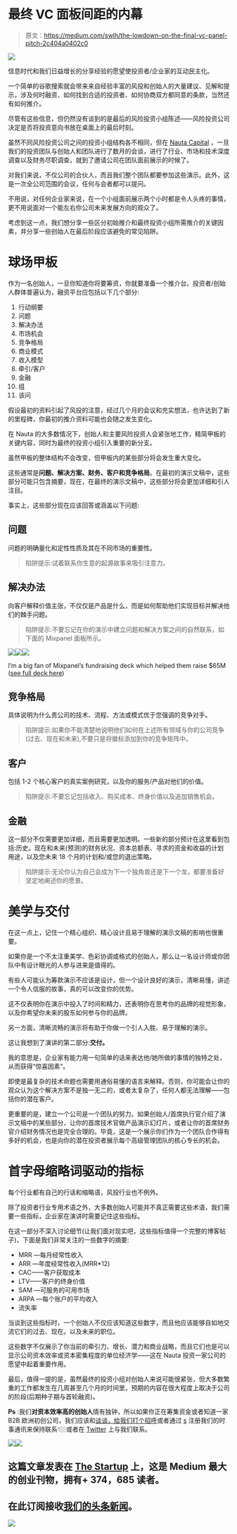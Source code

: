 # 最终 VC 面板间距的内幕

> 原文：<https://medium.com/swlh/the-lowdown-on-the-final-vc-panel-pitch-2c404a0402c0>

![](img/f89cf35f9d8e5df343ab39e36f249cb0.png)

信息时代和我们日益增长的分享经验的愿望使投资者/企业家的互动民主化。

一个简单的谷歌搜索就会带来来自经验丰富的风投和创始人的大量建议、见解和提示，涉及何时融资、如何找到合适的投资者、如何协商双方都同意的条款，当然还有如何推介。

尽管有这些信息，但仍然没有谈到的是最后的风险投资小组陈述——风险投资公司决定是否将投资意向书放在桌面上的最后时刻。

虽然不同风险投资公司之间的投资小组结构各不相同，但在 [Nauta Capital](https://www.nautacapital.com/) ，一旦我们的投资团队与创始人和团队进行了数月的会谈，进行了行业、市场和技术深度调查以及财务尽职调查，就到了邀请公司在团队面前展示的时候了。

对我们来说，不仅公司的合伙人，而且我们整个团队都要参加这些演示。此外，这是一次全公司范围的会议，任何与会者都可以提问。

不用说，对任何企业家来说，在一个小组面前展示两个小时都是令人头疼的事情，更不用说面对一个能左右你公司未来发展方向的观众了。

考虑到这一点，我们想分享一些区分初始推介和最终投资小组所需推介的关键因素，并分享一些创始人在最后阶段应该避免的常见陷阱。

# 球场甲板

作为一名创始人，一旦你知道你将要筹资，你就要准备一个推介台。投资者/创始人群体普遍认为，融资平台应包括以下几个部分:

1.  行动纲要
2.  问题
3.  解决办法
4.  市场机会
5.  竞争格局
6.  商业模式
7.  收入模型
8.  牵引/客户
9.  金融
10.  组
11.  该问

假设最初的资料引起了风投的注意，经过几个月的会议和充实想法，也许达到了新的里程碑，你最初的推介资料可能也会随之发生变化。

在 Nauta 的大多数情况下，创始人和主要风险投资人会紧张地工作，精简甲板的关键内容，同时为最终的投资小组引入重要的新分支。

虽然甲板的整体结构不会改变，但甲板内的某些部分将会发生重大变化。

这些通常是**问题、解决方案、财务、客户和竞争格局**。在最初的演示文稿中，这些部分可能只包含摘要，现在，在最终的演示文稿中，这些部分将会更加详细和引人注目。

事实上，这些部分现在应该回答或涵盖以下问题:

## 问题

问题的明确量化和定性性质及其在不同市场的重要性。

> 陷阱提示:试着联系你生意的起源故事来吸引注意力。

## 解决办法

向客户解释价值主张，不仅仅是产品是什么，而是如何帮助他们实现目标并解决他们的棘手问题。

> 陷阱提示:不要忘记在你的演示中建立问题和解决方案之间的自然联系，如下面的 Mixpanel 面板所示。

![](img/b9bd9ced25b4f20cf9af490d02bc46f4.png)![](img/4fa23d48837b0c3d804bc1b2bb58b736.png)![](img/de5cb477cf717c9ee2739b83b6b2dcc1.png)

I’m a big fan of Mixpanel’s fundraising deck which helped them raise $65M ([see full deck here](https://www.slideshare.net/metrics1/mixpanel-our-pitch-deck-that-we-used-to-raise-65m?qid=44fc4515-8a6e-45ea-b458-3b76941597e9&v=&b=&from_search=1))

## 竞争格局

具体说明为什么贵公司的技术、流程、方法或模式优于您强调的竞争对手。

> 陷阱提示:如果你不能清楚地说明他们如何在上述所有领域与你的公司竞争(过去、现在和未来),不要只是将徽标添加到你的竞争矩阵中。

## 客户

包括 1-2 个核心客户的真实案例研究，以及你的服务/产品对他们的价值。

> 陷阱提示:不要忘记包括收入、购买成本、终身价值以及追加销售机会。

## 金融

这一部分不仅需要更加详细，而且需要更加透明。一些新的部分预计在这里看到包括:历史。现在和未来(预测)的财务状况、资本总额表、寻求的资金和收益的计划用途，以及您未来 18 个月的计划和/或您的退出策略。

> 陷阱提示:无论你认为自己会成为下一个独角兽还是下一个龙，都要准备好坚定地阐述你的愿景。

# 美学与交付

在这一点上，记住一个精心组织、精心设计且易于理解的演示文稿的影响也很重要。

如果你是一个不太注重美学、色彩协调或格式的创始人，那么让一名设计师或你团队中有设计眼光的人参与进来是值得的。

有些人可能认为筹款演示不应该是设计，但一个设计良好的演示，清晰易懂，讲述一个令人信服的故事，真的可以改变你的优势。

这不仅表明你在演示中投入了时间和精力，还表明你在思考你的品牌的视觉形象，以及你希望你未来的股东如何参与你的品牌。

另一方面，清晰流畅的演示将有助于你做一个引人入胜、易于理解的演示。

这让我想到了演讲的第二部分:**交付。**

我的意思是，企业家有能力用一句简单的话来表达他/她所做的事情的独特之处，从而获得“惊喜因素”。

即使是最复杂的技术命题也需要用通俗易懂的语言来解释。否则，你可能会让你的观众认为这个解决方案不是独一无二的，或者太复杂了，任何人都无法理解——包括你的潜在客户。

更重要的是，建立一个公司是一个团队的努力。如果创始人/首席执行官介绍了演示文稿中的某些部分，让你的首席技术官做产品演示幻灯片，或者让你的首席财务官介绍财务情况也是完全合理的。毕竟，这是一个展示你们作为一个团队合作得有多好的机会，也是向你的潜在投资者展示每个高级管理团队的核心专长的机会。

# 首字母缩略词驱动的指标

每个行业都有自己的行话和缩略语，风投行业也不例外。

除了投资者行业专用术语之外，大多数创始人可能并不真正需要这些术语，我们需要一些指标，企业家在演讲时需要记住这些指标。

在这一部分不深入讨论细节(让我们面对现实吧，这些指标值得一个完整的博客帖子)，下面是我们非常关注的一些数字的摘要:

*   MRR —每月经常性收入
*   ARR —年度经常性收入(MRR*12)
*   CAC——客户获取成本
*   LTV——客户的终身价值
*   SAM —可服务的可用市场
*   ARPA —每个账户的平均收入
*   流失率

当谈到这些指标时，一个创始人不仅应该知道这些数字，而且他应该能够自如地交流它们的过去、现在。以及未来的职位。

这些数字不仅展示了你当前的牵引力、增长、潜力和商业战略，而且它们也是可以显示公司资本效率或资本密集程度的单位经济学——这在 Nauta 投资一家公司的愿望中起着重要作用。

最后，值得一提的是，虽然最终的投资小组对创始人来说可能很紧张，但大多数繁重的工作都发生在几周甚至几个月的时间里，预期的内容在很大程度上取决于公司的阶段(后期种子期与首轮融资)。

**Ps** :我们**对资本效率高的创始人**情有独钟，所以如果你正在筹集资金或者知道一家 B2B 欧洲初创公司，我们应该和[谈谈，给我们打个招呼](https://www.nautacapital.com/)或者通过 [s](http://eepurl.com/c5Zuiz) 注册我们的时事通讯来保持联系👇🏼或者在 [Twitter](https://twitter.com/NautaCapital) 上与我们联系。

[![](img/b3ad4494f9e9533891aeb923723b6909.png)](https://nautacapital.us16.list-manage.com/subscribe?u=64a0f3f4e4ffe531a459918b1&id=debca5760f)[![](img/308a8d84fb9b2fab43d66c117fcc4bb4.png)](https://medium.com/swlh)

## 这篇文章发表在 [The Startup](https://medium.com/swlh) 上，这是 Medium 最大的创业刊物，拥有+ 374，685 读者。

## 在此订阅接收[我们的头条新闻](http://growthsupply.com/the-startup-newsletter/)。

[![](img/b0164736ea17a63403e660de5dedf91a.png)](https://medium.com/swlh)